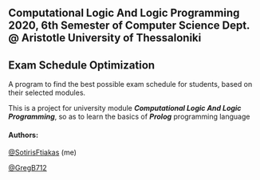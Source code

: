 ﻿## Computational Logic And Logic Programming 2020, 6th Semester of Computer Science Dept. @ Aristotle University of Thessaloniki

## Exam Schedule Optimization

A program to find the best possible exam schedule for students, based on their selected modules.

This is a project for university module ***Computational Logic And Logic Programming***, so as to learn the basics of ***Prolog*** programming language

#### Authors:

[@SotirisFtiakas](https://github.com/SotirisFtiakas) (me)

[@GregB712](https://github.com/GregB712)
